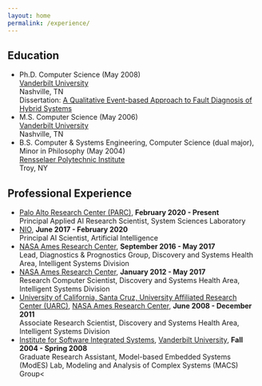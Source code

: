```yaml
---
layout: home
permalink: /experience/
---
```


## Education
- Ph.D. Computer Science (May 2008)<br/>
<a href="http://www.vanderbilt.edu">Vanderbilt University</a><br/>
Nashville, TN<br />
Dissertation: <a href="pubs/DaigleDissertation.pdf">A Qualitative Event-based Approach to Fault Diagnosis of Hybrid Systems</a>
- M.S. Computer Science (May 2006)<br />
<a href="http://www.vanderbilt.edu">Vanderbilt University</a><br />
Nashville, TN
- B.S. Computer &amp; Systems Engineering, Computer Science (dual major), Minor in Philosophy (May 2004)<br />
<a href="http://www.rpi.edu">Rensselaer Polytechnic Institute</a><br />Troy, NY

## Professional Experience
- <a href="https://www.parc.com/">Palo Alto Research Center (PARC)</a>, <b>February 2020 - Present</b><br />
Principal Applied AI Research Scientist, System Sciences Laboratory
- <a href="http://nio.io">NIO</a>, <b>June 2017 - February 2020</b><br />
Principal AI Scientist, Artificial Intelligence
- <a href="http://www.nasa.gov/centers/ames/home/index.html">NASA Ames Research Center</a>, <b>September 2016 - May 2017</b><br />
Lead, Diagnostics &amp; Prognostics Group, Discovery and Systems Health Area, Intelligent Systems Division
- <a href="http://www.nasa.gov/centers/ames/home/index.html">NASA Ames Research Center</a>, <b>January 2012 - May 2017</b><br />
Research Computer Scientist, Discovery and Systems Health Area, Intelligent Systems Division
- <a href="http://uarc.ucsc.edu/">University of California, Santa Cruz, University Affiliated Research Center (UARC)</a>, <a href="http://www.nasa.gov/centers/ames/home/index.html">NASA Ames Research Center</a>, <b>June 2008 - December 2011</b><br />
Associate Research Scientist, Discovery and Systems Health Area, Intelligent Systems Division
- <a href="http://www.isis.vanderbilt.edu/">Institute for Software Integrated Systems</a>, <a href="http://www.vanderbilt.edu/">Vanderbilt University</a>, <b>Fall 2004 - Spring 2008</b><br />
Graduate Research Assistant, Model-based Embedded Systems (ModES) Lab, Modeling and Analysis of Complex Systems (MACS) Group<

